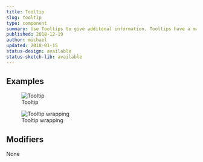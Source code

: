 ```yaml
---
title: Tooltip
slug: tooltip
type: component
summary: Use Tooltips to give additonal information. Tooltips have a max-width of 224px. Tooltip text is not allowed to be terminated by any form of punctuation.
published: 2018-12-19
author: michael
updated: 2018-01-15
status-design: available
status-sketch-lib: available
---
```


##  Examples

<figure>
    <img src="/static/images/tooltip.png" alt="Tooltip">
    <figcaption>Tooltip</figcaption>
</figure>

<figure>
    <img src="/static/images/tooltip-wrap.png" alt="Tooltip wrapping">
    <figcaption>Tooltip wrapping</figcaption>
</figure>

## Modifiers
None